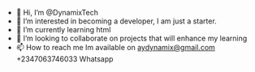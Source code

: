- 👋 Hi, I’m @DynamixTech
- 👀 I’m interested in becoming a developer, I am just a starter.
- 🌱 I’m currently learning html
- 💞️ I’m looking to collaborate on projects that will enhance my learning
- 📫 How to reach me Im available on aydynamix@gmail.com +2347063746033 Whatsapp

<!---
DynamixTech/DynamixTech is a ✨ special ✨ repository because its `README.md` (this file) appears on your GitHub profile.
You can click the Preview link to take a look at your changes.
--->
